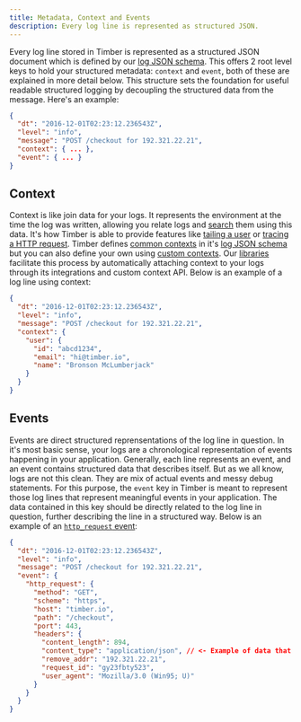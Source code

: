 ```yaml
---
title: Metadata, Context and Events
description: Every log line is represented as structured JSON.
---
```

Every log line stored in Timber is represented as a structured JSON document which is defined by our [log JSON schema](/concepts/log-event-json-schema). This offers 2 root level keys to hold your structured metadata: `context` and `event`, both of these are explained in more detail below. This structure sets the foundation for useful readable structured logging by decoupling the structured data from the message. Here's an example:

```json
{
  "dt": "2016-12-01T02:23:12.236543Z",
  "level": "info",
  "message": "POST /checkout for 192.321.22.21",
  "context": { ... },
  "event": { ... }
}
```


## Context

Context is like join data for your logs. It represents the environment at the time the log was written, allowing you relate logs and [search](/app/console-log-viewer/searching) them using this data. It's how Timber is able to provide features like [tailing a user](/app/console-log-viewer/tail-a-user) or [tracing a HTTP request](/app/console-log-viewer/trace-http-requests). Timber defines [common contexts](/concepts/log-event-json-schema/context) in it's [log JSON schema](/concepts/log-event-json-schema) but you can also define your own using [custom contexts](/concepts/log-event-json-schema/context/custom-context). Our [libraries](/languages) facilitate this process by automatically attaching context to your logs through its integrations and custom context API. Below is an example of a log line using context:

```json
{
  "dt": "2016-12-01T02:23:12.236543Z",
  "level": "info",
  "message": "POST /checkout for 192.321.22.21",
  "context": {
    "user": {
      "id": "abcd1234",
      "email": "hi@timber.io",
      "name": "Bronson McLumberjack"
    }
  }
}
```


## Events

Events are direct structured reprensentations of the log line in question. In it's most basic sense, your logs are a chronological representation of events happening in your application. Generally, each line represents an event, and an event contains structured data that describes itself. But as we all know, logs are not this clean. They are mix of actual events and messy debug statements. For this purpose, the `event` key in Timber is meant to represent those log lines that represent meaningful events in your application. The data contained in this key should be directly related to the log line in question, further describing the line in a structured way. Below is an example of an [`http_request` event](/concepts/log-event-json-schema/events/http-request-event):

```json
{
  "dt": "2016-12-01T02:23:12.236543Z",
  "level": "info",
  "message": "POST /checkout for 192.321.22.21",
  "event": {
    "http_request": {
      "method": "GET",
      "scheme": "https",
      "host": "timber.io",
      "path": "/checkout",
      "port": 443,
      "headers": {
        "content_length": 894,
        "content_type": "application/json", // <- Example of data that wasn't in the log line itself
        "remove_addr": "192.321.22.21",
        "request_id": "gy23fbty523",
        "user_agent": "Mozilla/3.0 (Win95; U)"
      }
    }
  }
}
```
